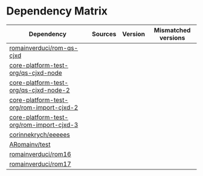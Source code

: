 # Dependency Matrix

Dependency | Sources | Version | Mismatched versions
---------- | ------- | ------- | -------------------
[romainverduci/rom-qs-cjxd](https://github.com/romainverduci/rom-qs-cjxd.git) |  | []() | 
[core-platform-test-org/qs-cjxd-node](https://github.com/core-platform-test-org/qs-cjxd-node.git) |  | []() | 
[core-platform-test-org/qs-cjxd-node-2](https://github.com/core-platform-test-org/qs-cjxd-node-2.git) |  | []() | 
[core-platform-test-org/rom-import-cjxd-2](https://github.com/core-platform-test-org/rom-import-cjxd-2.git) |  | []() | 
[core-platform-test-org/rom-import-cjxd-3](https://github.com/core-platform-test-org/rom-import-cjxd-3.git) |  | []() | 
[corinnekrych/eeeees](https://github.com/corinnekrych/eeeees.git) |  | []() | 
[ARomainv/test](https://github.com/ARomainv/test.git) |  | []() | 
[romainverduci/rom16](https://github.com/romainverduci/rom16.git) |  | []() | 
[romainverduci/rom17](https://github.com/romainverduci/rom17.git) |  | []() | 
